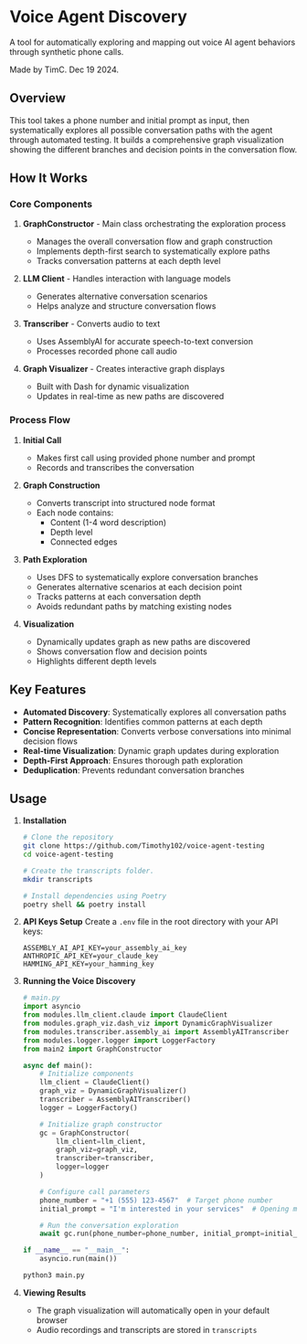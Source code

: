 # Voice Agent Discovery

A tool for automatically exploring and mapping out voice AI agent behaviors through synthetic phone calls.

Made by TimC. Dec 19 2024.

## Overview

This tool takes a phone number and initial prompt as input, then systematically explores all possible conversation paths with the agent through automated testing. It builds a comprehensive graph visualization showing the different branches and decision points in the conversation flow.

## How It Works

### Core Components

1. **GraphConstructor** - Main class orchestrating the exploration process
   - Manages the overall conversation flow and graph construction
   - Implements depth-first search to systematically explore paths
   - Tracks conversation patterns at each depth level

2. **LLM Client** - Handles interaction with language models
   - Generates alternative conversation scenarios
   - Helps analyze and structure conversation flows

3. **Transcriber** - Converts audio to text
   - Uses AssemblyAI for accurate speech-to-text conversion
   - Processes recorded phone call audio

4. **Graph Visualizer** - Creates interactive graph displays
   - Built with Dash for dynamic visualization
   - Updates in real-time as new paths are discovered

### Process Flow

1. **Initial Call**
   - Makes first call using provided phone number and prompt
   - Records and transcribes the conversation

2. **Graph Construction**
   - Converts transcript into structured node format
   - Each node contains:
     - Content (1-4 word description)
     - Depth level
     - Connected edges

3. **Path Exploration**
   - Uses DFS to systematically explore conversation branches
   - Generates alternative scenarios at each decision point
   - Tracks patterns at each conversation depth
   - Avoids redundant paths by matching existing nodes

4. **Visualization**
   - Dynamically updates graph as new paths are discovered
   - Shows conversation flow and decision points
   - Highlights different depth levels

## Key Features

- **Automated Discovery**: Systematically explores all conversation paths
- **Pattern Recognition**: Identifies common patterns at each depth
- **Concise Representation**: Converts verbose conversations into minimal decision flows
- **Real-time Visualization**: Dynamic graph updates during exploration
- **Depth-First Approach**: Ensures thorough path exploration
- **Deduplication**: Prevents redundant conversation branches

## Usage

1. **Installation**
   ```bash
   # Clone the repository
   git clone https://github.com/Timothy102/voice-agent-testing
   cd voice-agent-testing

   # Create the transcripts folder.
   mkdir transcripts

   # Install dependencies using Poetry
   poetry shell && poetry install
   ```

2. **API Keys Setup**
   Create a `.env` file in the root directory with your API keys:
   ```
   ASSEMBLY_AI_API_KEY=your_assembly_ai_key
   ANTHROPIC_API_KEY=your_claude_key 
   HAMMING_API_KEY=your_hamming_key
   ```

3. **Running the Voice Discovery**
   ```python
   # main.py
   import asyncio
   from modules.llm_client.claude import ClaudeClient
   from modules.graph_viz.dash_viz import DynamicGraphVisualizer
   from modules.transcriber.assembly_ai import AssemblyAITranscriber
   from modules.logger.logger import LoggerFactory
   from main2 import GraphConstructor

   async def main():
       # Initialize components
       llm_client = ClaudeClient()
       graph_viz = DynamicGraphVisualizer()
       transcriber = AssemblyAITranscriber()
       logger = LoggerFactory()

       # Initialize graph constructor
       gc = GraphConstructor(
           llm_client=llm_client,
           graph_viz=graph_viz,
           transcriber=transcriber,
           logger=logger
       )

       # Configure call parameters
       phone_number = "+1 (555) 123-4567"  # Target phone number
       initial_prompt = "I'm interested in your services"  # Opening message

       # Run the conversation exploration
       await gc.run(phone_number=phone_number, initial_prompt=initial_prompt)

   if __name__ == "__main__":
       asyncio.run(main())
   ```

   ```python
   python3 main.py
   ```

4. **Viewing Results**
   - The graph visualization will automatically open in your default browser
   - Audio recordings and transcripts are stored in `transcripts`
